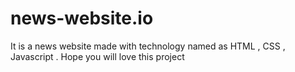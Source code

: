 # news-website.io
It is a news website made with technology named as HTML , CSS , Javascript . Hope you will love this project
